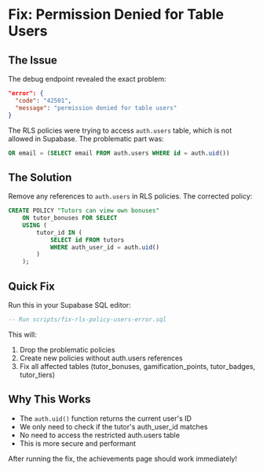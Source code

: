 # Fix: Permission Denied for Table Users

## The Issue
The debug endpoint revealed the exact problem:
```json
"error": {
  "code": "42501",
  "message": "permission denied for table users"
}
```

The RLS policies were trying to access `auth.users` table, which is not allowed in Supabase. The problematic part was:
```sql
OR email = (SELECT email FROM auth.users WHERE id = auth.uid())
```

## The Solution
Remove any references to `auth.users` in RLS policies. The corrected policy:
```sql
CREATE POLICY "Tutors can view own bonuses" 
    ON tutor_bonuses FOR SELECT 
    USING (
        tutor_id IN (
            SELECT id FROM tutors 
            WHERE auth_user_id = auth.uid()
        )
    );
```

## Quick Fix
Run this in your Supabase SQL editor:
```sql
-- Run scripts/fix-rls-policy-users-error.sql
```

This will:
1. Drop the problematic policies
2. Create new policies without auth.users references
3. Fix all affected tables (tutor_bonuses, gamification_points, tutor_badges, tutor_tiers)

## Why This Works
- The `auth.uid()` function returns the current user's ID
- We only need to check if the tutor's auth_user_id matches
- No need to access the restricted auth.users table
- This is more secure and performant

After running the fix, the achievements page should work immediately! 